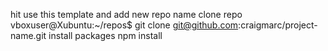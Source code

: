 hit use this template and add new repo name
clone repo 
vboxuser@Xubuntu:~/repos$ git clone git@github.com:craigmarc/project-name.git
install packages
npm install
